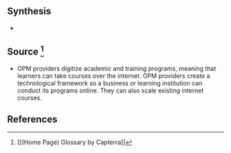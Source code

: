## Synthesis
- 
## Source [^1]
- OPM providers digitize academic and training programs, meaning that learners can take courses over the internet. OPM providers create a technological framework so a business or learning institution can conduct its programs online. They can also scale existing internet courses.
## References

[^1]: [[(Home Page) Glossary by Capterra]]